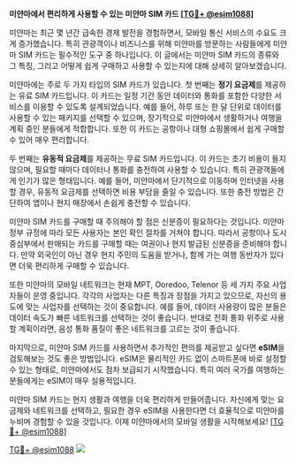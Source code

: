 **미얀마에서 편리하게 사용할 수 있는 미얀마 SIM 카드 [[TG💪+ @esim1088](https://t.me/s/esim1088)]**

미얀마는 최근 몇 년간 급속한 경제 발전을 경험하면서, 모바일 통신 서비스의 수요도 크게 증가했습니다. 특히 관광객이나 비즈니스를 위해 미얀마를 방문하는 사람들에게 미얀마 SIM 카드는 필수적인 도구 중 하나입니다. 이 글에서는 미얀마 SIM 카드의 종류와 그 특징, 그리고 어떻게 쉽게 구매하고 사용할 수 있는지에 대해 상세히 알아보겠습니다.

미얀마에는 주로 두 가지 타입의 SIM 카드가 있습니다. 첫 번째는 **정기 요금제**를 제공하는 유료 SIM 카드입니다. 이 카드는 일정 기간 동안 데이터와 통화를 포함한 다양한 서비스를 이용할 수 있도록 설계되었습니다. 예를 들어, 하루 또는 한 달 단위로 데이터를 사용할 수 있는 패키지를 선택할 수 있으며, 장기적으로 미얀마에서 생활하거나 여행을 계획 중인 분들에게 적합합니다. 또한 이 카드는 공항이나 대형 쇼핑몰에서 쉽게 구매할 수 있어 매우 편리합니다.

두 번째는 **유동적 요금제**를 제공하는 무료 SIM 카드입니다. 이 카드는 초기 비용이 들지 않으며, 필요할 때마다 데이터나 통화를 충전하여 사용할 수 있습니다. 특히 관광객들에게 인기가 많은 형태입니다. 예를 들어, 미얀마에서 단기적으로 이동하며 인터넷을 사용할 경우, 유동적 요금제를 선택하면 비용 부담을 줄일 수 있습니다. 또한 충전 방법은 간단하여 앱이나 현지 매장에서 손쉽게 충전할 수 있습니다.

미얀마 SIM 카드를 구매할 때 주의해야 할 점은 신분증이 필요하다는 것입니다. 미얀마 정부 규정에 따라 모든 사용자는 본인 확인 절차를 거쳐야 합니다. 따라서 공항이나 도시 중심부에서 판매되는 카드를 구매할 때는 여권이나 현지 발급된 신분증을 준비해야 합니다. 만약 외국인이 아닌 경우 현지 주민의 도움을 받거나, 함께 가는 여행 동반자가 있다면 더욱 편리하게 구매할 수 있습니다.

또한 미얀마의 모바일 네트워크는 현재 MPT, Ooredoo, Telenor 등 세 가지 주요 사업자들이 운영 중입니다. 각각의 사업자는 다른 특징과 장점을 가지고 있으므로, 자신의 용도에 맞는 사업자를 선택하는 것이 중요합니다. 예를 들어, 데이터 사용량이 많은 분들은 데이터 속도가 빠른 네트워크를 선택하는 것이 좋습니다. 반대로 전화 통화 위주로 사용할 계획이라면, 음성 통화 품질이 좋은 네트워크를 고르는 것이 좋습니다.

마지막으로, 미얀마 SIM 카드를 사용하면서 추가적인 편의를 제공받고 싶다면 **eSIM**을 검토해보는 것도 좋은 방법입니다. eSIM은 물리적인 카드 없이 스마트폰에 바로 설정할 수 있는 형태로, 미얀마에서도 점차 보급되기 시작했습니다. 특히 여러 국가를 여행하는 분들에게는 eSIM이 매우 실용적입니다.

미얀마 SIM 카드는 현지 생활과 여행을 더욱 편리하게 만들어줍니다. 자신에게 맞는 요금제와 네트워크를 선택하고, 필요한 경우 eSIM을 사용한다면 더 효율적으로 미얀마를 누비며 경험할 수 있을 것입니다. 이제 미얀마에서의 모바일 생활을 시작해보세요! [[TG💪+ @esim1088](https://t.me/s/esim1088)]

[TG💪+ @esim1088](https://t.me/s/esim1088) ![](https://i.postimg.cc/Y0z9fWf4/image.png)